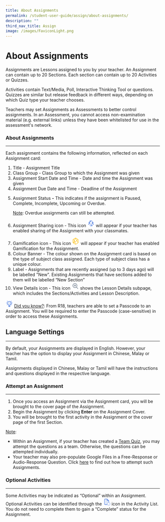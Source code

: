 ```yaml
---
title: About Assignments
permalink: /student-user-guide/assign/about-assignments/
description: ""
third_nav_title: Assign
image: /images/FaviconLight.png
---
```

<h1 id="about-assignments">About Assignments</h1>
<p>Assignments are Lessons assigned to you by your teacher. An Assignment can contain up to 20 Sections. Each section can contain up to 20 Activities or Quizzes. </p>
<p>Activities contain Text/Media, Poll, Interactive Thinking Tool or questions. Quizzes are similar but release feedback in different ways, depending on which Quiz type your teacher chooses.</p>
<p>Teachers may set Assignments as Assessments to better control assignments. In an Assessment, you cannot access non-examination material (e.g. external links) unless they have been whitelisted for use in the assessment's network. </p>
<h3 id="about-assignments">About Assignments</h3>
<hr>
<p>Each assignment contains the following information, reflected on each Assignment card: </p>

<ol>
<li>Title - Assignment Title</li>
<li>Class Group - Class Group to which the Assignment was given</li>
<li>Assignment Start Date and Time - Date and time the Assignment was given</li>
<li>Assignment Due Date and Time - Deadline of the Assignment</li>
<li><p>Assignment Status <strong>-</strong> This indicates if the assignment is Paused, Complete, Incomplete, Upcoming or Overdue. </p>
	<p> <u>Note</u>: Overdue assignments can still be attempted.</p>
</li>
<li><p>Assignment Sharing icon - This icon <img style="width:1.5rem; display: inline;" src="/images/Icons/SharingEnabled.svg"> will appear if your teacher has enabled sharing of the Assignment with your classmates.</p>
</li>
<li>Gamification icon - This icon <img style="width:1.5rem; display: inline;" src="/images/Icons/Game.svg"> will appear if your teacher has enabled Gamification for the Assignment. </li>
<li>Colour Banner - The colour shown on the Assignment card is based on the type of subject class assigned. Each type of subject class has a unique colour.</li>
<li>Label - Assignments that are recently assigned (up to 3 days ago) will be labelled "New". Existing Assignments that have sections added to them will be labelled “New Section”</li>
<li>View Details icon - This icon <img style="width:1.5rem; display: inline;" src="/images/Icons/ViewDetails.svg"> shows the Lesson Details subpage, which includes the Sections/Activities and Lesson Description.</li>
</ol>
<p><img style="width:1.5rem; display: inline;" src="/images/Icons/Bulb32.svg"> <u>Did you know?</u>: From R18, teachers are able to set a Passcode to an Assignment. You will be required to enter the Passcode (case-sensitive) in order to access these Assignments.</p>
<h2 id="language-settings">Language Settings</h2>
<hr>
<p>By default, your Assignments are displayed in English. However, your teacher has the option to display your Assignment in Chinese, Malay or Tamil.</p>
<p>Assignments displayed in Chinese, Malay or Tamil will have the instructions and questions displayed in the respective language.</p>
<h3 id="attempt-an-assignment">Attempt an Assignment</h3>
<hr>
<ol>
<li>Once you access an Assignment via the Assignment card, you will be brought to the cover page of the Assignment.</li>
<li>Begin the Assignment by clicking <strong>Enter</strong> on the Assignment Cover.</li>
<li>You will be brought to the first activity in the Assignment or the cover page of the first Section.</li>
</ol>
<p><u>Note</u>: </p>
<ul>
<li>Within an Assignment, if your teacher has created a <a target="_blank" href="/student-user-guide/assess/attempt-a-team-quiz-and-activity/">Team Quiz</a>, you may attempt the questions as a team. Otherwise, the questions can be attempted individually.</li>
<li>Your teacher may also pre-populate Google Files in a Free-Response or Audio-Response Question. Click <a target="_blank" href="/student-user-guide/assign/attempt-google-attached-files/">here</a> to find out how to attempt such Assignments.</li>
</ul>
<h3 id="optional-activities">Optional Activities</h3>
<hr>
<p>Some Activities may be indicated as “Optional” within an Assignment. Optional Activities can be identified through the <img style="width:1.5rem; display: inline;" src="/images/Icons/ActivityOptional32.svg"> icon in the Activity List. You do not need to complete them to gain a “Complete” status for the Assignment.</p>